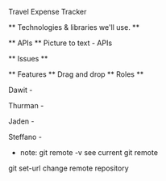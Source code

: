 Travel Expense Tracker

** Technologies & libraries we'll use. **

** APIs **
Picture to text - APIs



** Issues **

** Features **
Drag and drop
** Roles **

Dawit -

Thurman -

Jaden -

Steffano -

* note:
git remote -v
see current git remote

git set-url <origin> <remote repository>
change remote repository
